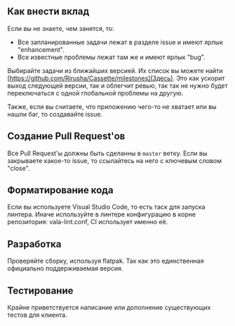 ## Как внести вклад

Если вы не знаете, чем занятся, то:
* Все запланированные задачи лежат в разделе issue и имеют ярлык "enhancement".
* Все известные проблемы лежат там же и имеют ярлык "bug".

Выбирайте задачи из ближайших версией. Их список вы можете найти [https://github.com/Rirusha/Cassette/milestones](Здесь). Это как ускорит выход следующей версии, так и облегчит ревью, так так не нужно будет переключаться с одной глобальной проблемы на другую.

Также, если вы считаете, что приложению чего-то не хватает или вы нашли баг, то создавайте issue.

## Создание Pull Request'ов
Все Pull Request'ы должны быть сделанны в `master` ветку. Если вы закрываете какое-то issue, то ссылайтесь на него с ключевым словом "close".

## Форматирование кода
Если вы используете Visual Studio Code, то есть таск для запуска линтера. Иначе используйте в линтере конфигурацию в корне репозитория: vala-lint.conf, CI использует именно её.

## Разработка
Проверяйте сборку, используя flatpak. Так как это единственная официально поддерживаемая версия.

## Тестирование
Крайне приветствуется написание или дополнение существующих тестов для клиента.